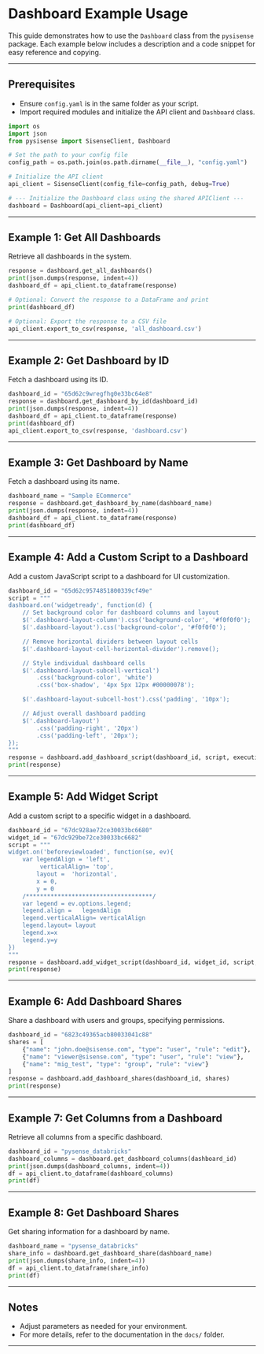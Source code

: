 # Dashboard Example Usage

This guide demonstrates how to use the `Dashboard` class from the `pysisense` package. Each example below includes a description and a code snippet for easy reference and copying.

---

## Prerequisites

- Ensure `config.yaml` is in the same folder as your script.
- Import required modules and initialize the API client and `Dashboard` class.

```python
import os
import json
from pysisense import SisenseClient, Dashboard

# Set the path to your config file
config_path = os.path.join(os.path.dirname(__file__), "config.yaml")

# Initialize the API client
api_client = SisenseClient(config_file=config_path, debug=True)

# --- Initialize the Dashboard class using the shared APIClient ---
dashboard = Dashboard(api_client=api_client)
```

---

## Example 1: Get All Dashboards

Retrieve all dashboards in the system.

```python
response = dashboard.get_all_dashboards()
print(json.dumps(response, indent=4))
dashboard_df = api_client.to_dataframe(response)

# Optional: Convert the response to a DataFrame and print
print(dashboard_df)

# Optional: Export the response to a CSV file
api_client.export_to_csv(response, 'all_dashboard.csv')
```

---

## Example 2: Get Dashboard by ID

Fetch a dashboard using its ID.

```python
dashboard_id = "65d62c9wregfhg0e33bc64e8"
response = dashboard.get_dashboard_by_id(dashboard_id)
print(json.dumps(response, indent=4))
dashboard_df = api_client.to_dataframe(response)
print(dashboard_df)
api_client.export_to_csv(response, 'dashboard.csv')
```

---

## Example 3: Get Dashboard by Name

Fetch a dashboard using its name.

```python
dashboard_name = "Sample ECommerce"
response = dashboard.get_dashboard_by_name(dashboard_name)
print(json.dumps(response, indent=4))
dashboard_df = api_client.to_dataframe(response)
print(dashboard_df)
```

---

## Example 4: Add a Custom Script to a Dashboard

Add a custom JavaScript script to a dashboard for UI customization.

```python
dashboard_id = "65d62c9574851800339cf49e"
script = """
dashboard.on('widgetready', function(d) {
    // Set background color for dashboard columns and layout
    $('.dashboard-layout-column').css('background-color', '#f0f0f0');
    $('.dashboard-layout').css('background-color', '#f0f0f0');

    // Remove horizontal dividers between layout cells
    $('.dashboard-layout-cell-horizontal-divider').remove();

    // Style individual dashboard cells
    $('.dashboard-layout-subcell-vertical')
        .css('background-color', 'white')
        .css('box-shadow', '4px 5px 12px #00000078');

    $('.dashboard-layout-subcell-host').css('padding', '10px');

    // Adjust overall dashboard padding
    $('.dashboard-layout')
        .css('padding-right', '20px')
        .css('padding-left', '20px');
});
"""
response = dashboard.add_dashboard_script(dashboard_id, script, executing_user='sisensepy@sisense.com')
print(response)
```

---

## Example 5: Add Widget Script

Add a custom script to a specific widget in a dashboard.

```python
dashboard_id = "67dc928ae72ce30033bc6680"
widget_id = "67dc929be72ce30033bc6682"
script = """
widget.on('beforeviewloaded', function(se, ev){
    var legendAlign = 'left',
         verticalAlign= 'top',
        layout =  'horizontal',
        x = 0,
        y = 0
    /************************************/
    var legend = ev.options.legend;
    legend.align =   legendAlign
    legend.verticalAlign= verticalAlign
    legend.layout= layout
    legend.x=x
    legend.y=y
}) 
"""
response = dashboard.add_widget_script(dashboard_id, widget_id, script, executing_user='sisensepy@sisense.com')
print(response)
```

---

## Example 6: Add Dashboard Shares

Share a dashboard with users and groups, specifying permissions.

```python
dashboard_id = "6823c49365acb80033041c88"
shares = [
    {"name": "john.doe@sisense.com", "type": "user", "rule": "edit"},
    {"name": "viewer@sisense.com", "type": "user", "rule": "view"},
    {"name": "mig_test", "type": "group", "rule": "view"}
]
response = dashboard.add_dashboard_shares(dashboard_id, shares)
print(response)
```

---

## Example 7: Get Columns from a Dashboard

Retrieve all columns from a specific dashboard.

```python
dashboard_id = "pysense_databricks"
dashboard_columns = dashboard.get_dashboard_columns(dashboard_id)
print(json.dumps(dashboard_columns, indent=4))
df = api_client.to_dataframe(dashboard_columns)
print(df)
```

---

## Example 8: Get Dashboard Shares

Get sharing information for a dashboard by name.

```python
dashboard_name = "pysense_databricks"
share_info = dashboard.get_dashboard_share(dashboard_name)
print(json.dumps(share_info, indent=4))
df = api_client.to_dataframe(share_info)
print(df)
```

---

## Notes

- Adjust parameters as needed for your environment.
- For more details, refer to the documentation in the `docs/` folder.

---

